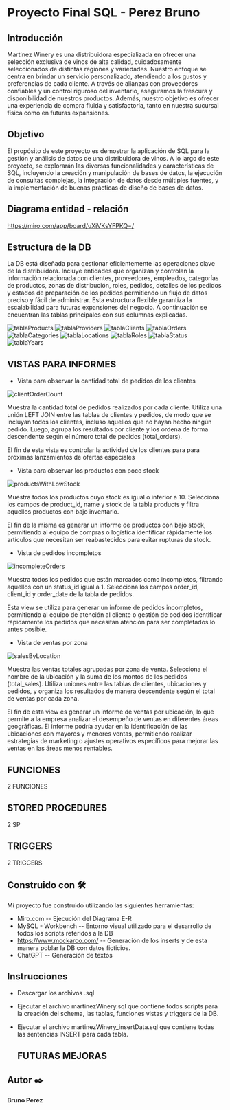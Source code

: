 # Proyecto Final SQL  - Perez Bruno 

## Introducción

Martinez Winery es una distribuidora especializada en ofrecer una selección exclusiva de vinos de alta calidad, cuidadosamente seleccionados de distintas regiones y variedades. Nuestro enfoque se centra en brindar un servicio personalizado, atendiendo a los gustos y preferencias de cada cliente. A través de alianzas con proveedores confiables y un control riguroso del inventario, aseguramos la frescura y disponibilidad de nuestros productos. Además, nuestro objetivo es ofrecer una experiencia de compra fluida y satisfactoria, tanto en nuestra sucursal física como en futuras expansiones.

## Objetivo 

El propósito de este proyecto es demostrar la aplicación de SQL para la gestión y análisis de datos de una distribuidora de vinos. A lo largo de este proyecto, se explorarán las diversas funcionalidades y características de SQL, incluyendo la creación y manipulación de bases de datos, la ejecución de consultas complejas, la integración de datos desde múltiples fuentes, y la implementación de buenas prácticas de diseño de bases de datos.

## Diagrama entidad - relación

https://miro.com/app/board/uXjVKsYFPKQ=/

## Estructura de la DB

La DB está diseñada para gestionar eficientemente las operaciones clave de la distribuidora. Incluye entidades que organizan y controlan la información relacionada con clientes, proveedores, empleados, categorías de productos, zonas de distribución, roles, pedidos, detalles de los pedidos y estados de preparación de los pedidos permitiendo un flujo de datos preciso y fácil de administrar. Esta estructura flexible garantiza la escalabilidad para futuras expansiones del negocio.
A continuación se encuentran las tablas principales con sus columnas explicadas.


![tablaProducts](https://github.com/user-attachments/assets/c03558c3-b2e3-4c71-ab65-34029d0f5193)
![tablaProviders](https://github.com/user-attachments/assets/01004e11-2602-4670-9d17-440a3cfca3b9)
![tablaClients](https://github.com/user-attachments/assets/224e2082-ae71-4e61-a8c3-3ab21d9e16a8)
![tablaOrders](https://github.com/user-attachments/assets/55e179dc-9165-4431-8591-cae567ae0105)
![tablaCategories](https://github.com/user-attachments/assets/8f372c4d-5fae-4a4a-9035-31a14732424b)
![tablaLocations](https://github.com/user-attachments/assets/5008d0b8-7ea9-480c-a909-1ce812ac2b69)
![tablaRoles](https://github.com/user-attachments/assets/50921896-2f69-49fb-9a7b-ea51c6480740)
![tablaStatus](https://github.com/user-attachments/assets/44d5aa12-e7e0-4985-b9d8-898a51bfef63)
![tablaYears](https://github.com/user-attachments/assets/500f495e-4292-41aa-9309-1b34c34e7df7)


## VISTAS PARA INFORMES


* Vista para observar la cantidad total de pedidos de los clientes
  
![clientOrderCount](https://github.com/user-attachments/assets/4b877fd4-e224-4b90-8e35-28e2a463558d)

Muestra la cantidad total de pedidos realizados por cada cliente. Utiliza una unión LEFT JOIN entre las tablas de clientes y pedidos, de modo que se incluyan todos los clientes, incluso aquellos que no hayan hecho ningún pedido. Luego, agrupa los resultados por cliente y los ordena de forma descendente según el número total de pedidos (total_orders).

El fin de esta vista es controlar la actividad de los clientes para para próximas lanzamientos de ofertas especiales

* Vista para observar los productos con poco stock
  
![productsWithLowStock](https://github.com/user-attachments/assets/9ec891bc-1ac4-4e3e-bdd7-9f9276fbc274)

Muestra todos los productos cuyo stock es igual o inferior a 10. Selecciona los campos de product_id, name y stock de la tabla products y filtra aquellos productos con bajo inventario.

El fin de la misma es generar un informe de productos con bajo stock, permitiendo al equipo de compras o logística identificar rápidamente los artículos que necesitan ser reabastecidos para evitar rupturas de stock.

* Vista de pedidos incompletos
  
![incompleteOrders](https://github.com/user-attachments/assets/e9fc9363-13aa-4670-82a7-88ebde5cd0f7)

Muestra todos los pedidos que están marcados como incompletos, filtrando aquellos con un status_id igual a 1. Selecciona los campos order_id, client_id y order_date de la tabla de pedidos.

Esta view se utiliza para generar un informe de pedidos incompletos, permitiendo al equipo de atención al cliente o gestión de pedidos identificar rápidamente los pedidos que necesitan atención para ser completados lo antes posible. 

* Vista de ventas por zona
  
![salesByLocation](https://github.com/user-attachments/assets/7f28a261-2032-46b1-8429-6631c93f8bde)

Muestra las ventas totales agrupadas por zona de venta. Selecciona el nombre de la ubicación y la suma de los montos de los pedidos (total_sales). Utiliza uniones entre las tablas de clientes, ubicaciones y pedidos, y organiza los resultados de manera descendente según el total de ventas por cada zona.

El fin de esta view es generar un informe de ventas por ubicación, lo que permite a la empresa analizar el desempeño de ventas en diferentes áreas geográficas. El informe podría ayudar en la identificación de las ubicaciones con mayores y menores ventas, permitiendo realizar estrategias de marketing o ajustes operativos específicos para mejorar las ventas en las áreas menos rentables.


## FUNCIONES

2 FUNCIONES 

## STORED PROCEDURES

2 SP

## TRIGGERS

2 TRIGGERS 

## Construido con 🛠️

Mi proyecto fue construido utilizando las siguientes herramientas: 

* Miro.com -- Ejecución del Diagrama E-R
* MySQL - Workbench -- Entorno visual utilizado para el desarrollo de todos los scripts referidos a la DB
* https://www.mockaroo.com/ -- Generación de los inserts y de esta manera poblar la DB con datos ficticios.
* ChatGPT -- Generación de textos 

## Instrucciones

* Descargar los archivos .sql
* Ejecutar el archivo martinezWinery.sql que contiene todos scripts para la creación del schema, las tablas, funciones vistas y triggers de la DB.
* Ejecutar el archivo martinezWinery_insertData.sql que contiene todas las sentencias INSERT para cada tabla.

  ## FUTURAS MEJORAS



## Autor ✒️
**Bruno Perez** 

